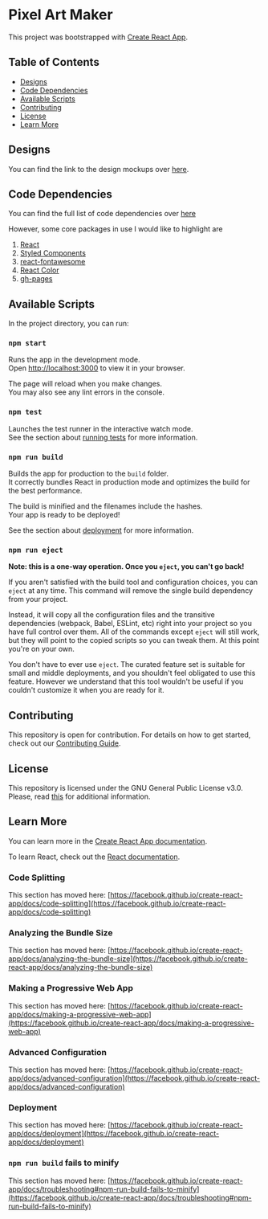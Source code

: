 # Pixel Art Maker

This project was bootstrapped with [Create React App](https://github.com/facebook/create-react-app).

## Table of Contents

* [Designs](#designs)
* [Code Dependencies](#code-dependencies)
* [Available Scripts](#available-scripts)
* [Contributing](#contributing)
* [License](#license)
* [Learn More](#learn-more)

## Designs

You can find the link to the design mockups over [here](https://www.figma.com/file/nnBZmGhJ0kMe3g19Q1ER4n/React-Pixel-Art-Maker?node-id=0%3A1).

## Code Dependencies

You can find the full list of code dependencies over [here](https://github.com/cMikolai/react-pixel-art-maker/network/dependencies)

However, some core packages in use I would like to highlight are
1. [React](https://github.com/facebook/React)
2. [Styled Components](https://github.com/styled-components/styled-components)
3. [react-fontawesome](https://github.com/FortAwesome/react-fontawesome)
4. [React Color](https://github.com/casesandberg/react-color)
5. [gh-pages](https://github.com/tschaub/gh-pages)

## Available Scripts

In the project directory, you can run:

### `npm start`

Runs the app in the development mode.\
Open [http://localhost:3000](http://localhost:3000) to view it in your browser.

The page will reload when you make changes.\
You may also see any lint errors in the console.

### `npm test`

Launches the test runner in the interactive watch mode.\
See the section about [running tests](https://facebook.github.io/create-react-app/docs/running-tests) for more information.

### `npm run build`

Builds the app for production to the `build` folder.\
It correctly bundles React in production mode and optimizes the build for the best performance.

The build is minified and the filenames include the hashes.\
Your app is ready to be deployed!

See the section about [deployment](https://facebook.github.io/create-react-app/docs/deployment) for more information.

### `npm run eject`

**Note: this is a one-way operation. Once you `eject`, you can't go back!**

If you aren't satisfied with the build tool and configuration choices, you can `eject` at any time. This command will remove the single build dependency from your project.

Instead, it will copy all the configuration files and the transitive dependencies (webpack, Babel, ESLint, etc) right into your project so you have full control over them. All of the commands except `eject` will still work, but they will point to the copied scripts so you can tweak them. At this point you're on your own.

You don't have to ever use `eject`. The curated feature set is suitable for small and middle deployments, and you shouldn't feel obligated to use this feature. However we understand that this tool wouldn't be useful if you couldn't customize it when you are ready for it.

## Contributing

This repository is open for contribution. For details on how to get started, check out our [Contributing Guide](/CONTRIBUTING.md).

## License

This repository is licensed under the GNU General Public License v3.0.
Please, read [this](/LICENSE.md) for additional information.

## Learn More

You can learn more in the [Create React App documentation](https://facebook.github.io/create-react-app/docs/getting-started).

To learn React, check out the [React documentation](https://reactjs.org/).

### Code Splitting

This section has moved here: [https://facebook.github.io/create-react-app/docs/code-splitting](https://facebook.github.io/create-react-app/docs/code-splitting)

### Analyzing the Bundle Size

This section has moved here: [https://facebook.github.io/create-react-app/docs/analyzing-the-bundle-size](https://facebook.github.io/create-react-app/docs/analyzing-the-bundle-size)

### Making a Progressive Web App

This section has moved here: [https://facebook.github.io/create-react-app/docs/making-a-progressive-web-app](https://facebook.github.io/create-react-app/docs/making-a-progressive-web-app)

### Advanced Configuration

This section has moved here: [https://facebook.github.io/create-react-app/docs/advanced-configuration](https://facebook.github.io/create-react-app/docs/advanced-configuration)

### Deployment

This section has moved here: [https://facebook.github.io/create-react-app/docs/deployment](https://facebook.github.io/create-react-app/docs/deployment)

### `npm run build` fails to minify

This section has moved here: [https://facebook.github.io/create-react-app/docs/troubleshooting#npm-run-build-fails-to-minify](https://facebook.github.io/create-react-app/docs/troubleshooting#npm-run-build-fails-to-minify)
